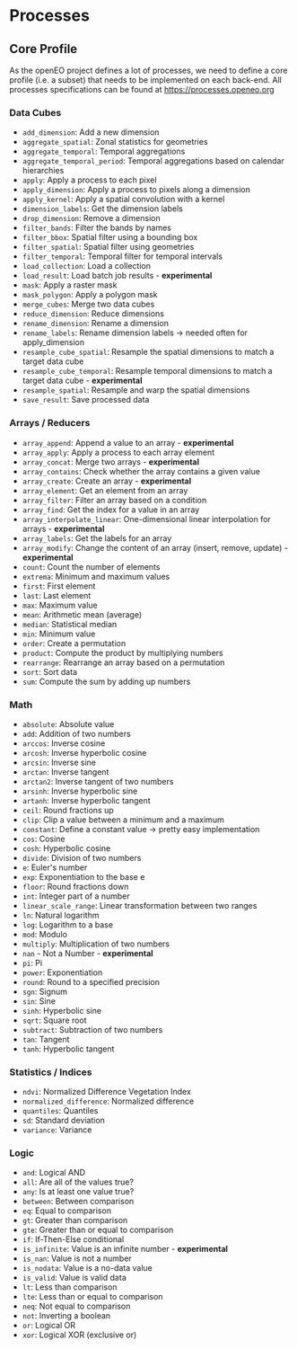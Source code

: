 # Processes

## Core Profile

As the openEO project defines a lot of processes, we need to define a core profile (i.e. a subset) that needs to be implemented on each back-end.
All processes specifications can be found at <https://processes.openeo.org>

### Data Cubes
- `add_dimension`: Add a new dimension
- `aggregate_spatial`: Zonal statistics for geometries
- `aggregate_temporal`: Temporal aggregations
- `aggregate_temporal_period`: Temporal aggregations based on calendar hierarchies
- `apply`: Apply a process to each pixel
- `apply_dimension`: Apply a process to pixels along a dimension
- `apply_kernel`: Apply a spatial convolution with a kernel
- `dimension_labels`: Get the dimension labels
- `drop_dimension`: Remove a dimension
- `filter_bands`: Filter the bands by names
- `filter_bbox`: Spatial filter using a bounding box
- `filter_spatial`: Spatial filter using geometries
- `filter_temporal`: Temporal filter for temporal intervals
- `load_collection`: Load a collection
- `load_result`: Load batch job results - **experimental**
- `mask`: Apply a raster mask
- `mask_polygon`: Apply a polygon mask
- `merge_cubes`: Merge two data cubes
- `reduce_dimension`: Reduce dimensions
- `rename_dimension`: Rename a dimension
- `rename_labels`: Rename dimension labels -> needed often for apply_dimension
- `resample_cube_spatial`: Resample the spatial dimensions to match a target data cube
- `resample_cube_temporal`: Resample temporal dimensions to match a target data cube - **experimental**
- `resample_spatial`: Resample and warp the spatial dimensions
- `save_result`: Save processed data

### Arrays / Reducers
- `array_append`: Append a value to an array - **experimental**
- `array_apply`: Apply a process to each array element
- `array_concat`: Merge two arrays - **experimental**
- `array_contains`: Check whether the array contains a given value
- `array_create`: Create an array - **experimental**
- `array_element`: Get an element from an array
- `array_filter`: Filter an array based on a condition
- `array_find`: Get the index for a value in an array
- `array_interpolate_linear`: One-dimensional linear interpolation for arrays - **experimental**
- `array_labels`: Get the labels for an array
- `array_modify`: Change the content of an array (insert, remove, update) - **experimental**
- `count`: Count the number of elements
- `extrema`: Minimum and maximum values
- `first`: First element
- `last`: Last element
- `max`: Maximum value
- `mean`: Arithmetic mean (average)
- `median`: Statistical median
- `min`: Minimum value
- `order`: Create a permutation
- `product`: Compute the product by multiplying numbers
- `rearrange`: Rearrange an array based on a permutation
- `sort`: Sort data
- `sum`: Compute the sum by adding up numbers

### Math
- `absolute`: Absolute value
- `add`: Addition of two numbers
- `arccos`: Inverse cosine
- `arcosh`: Inverse hyperbolic cosine
- `arcsin`: Inverse sine
- `arctan`: Inverse tangent
- `arctan2`: Inverse tangent of two numbers
- `arsinh`: Inverse hyperbolic sine
- `artanh`: Inverse hyperbolic tangent
- `ceil`: Round fractions up
- `clip`: Clip a value between a minimum and a maximum
- `constant`: Define a constant value -> pretty easy implementation
- `cos`: Cosine
- `cosh`: Hyperbolic cosine
- `divide`: Division of two numbers
- `e`: Euler's number
- `exp`: Exponentiation to the base e
- `floor`: Round fractions down
- `int`: Integer part of a number
- `linear_scale_range`: Linear transformation between two ranges
- `ln`: Natural logarithm
- `log`: Logarithm to a base
- `mod`: Modulo
- `multiply`: Multiplication of two numbers
- `nan` - Not a Number - **experimental**
- `pi`: Pi
- `power`: Exponentiation
- `round`: Round to a specified precision
- `sgn`: Signum
- `sin`: Sine
- `sinh`: Hyperbolic sine
- `sqrt`: Square root
- `subtract`: Subtraction of two numbers
- `tan`: Tangent
- `tanh`: Hyperbolic tangent

### Statistics / Indices
- `ndvi`: Normalized Difference Vegetation Index
- `normalized_difference`: Normalized difference
- `quantiles`: Quantiles
- `sd`: Standard deviation
- `variance`: Variance

### Logic
- `and`: Logical AND
- `all`: Are all of the values true?
- `any`: Is at least one value true?
- `between`: Between comparison
- `eq`: Equal to comparison
- `gt`: Greater than comparison
- `gte`: Greater than or equal to comparison
- `if`: If-Then-Else conditional
- `is_infinite`: Value is an infinite number - **experimental**
- `is_nan`: Value is not a number
- `is_nodata`: Value is a no-data value
- `is_valid`: Value is valid data
- `lt`: Less than comparison
- `lte`: Less than or equal to comparison
- `neq`: Not equal to comparison
- `not`: Inverting a boolean
- `or`: Logical OR
- `xor`: Logical XOR (exclusive or)